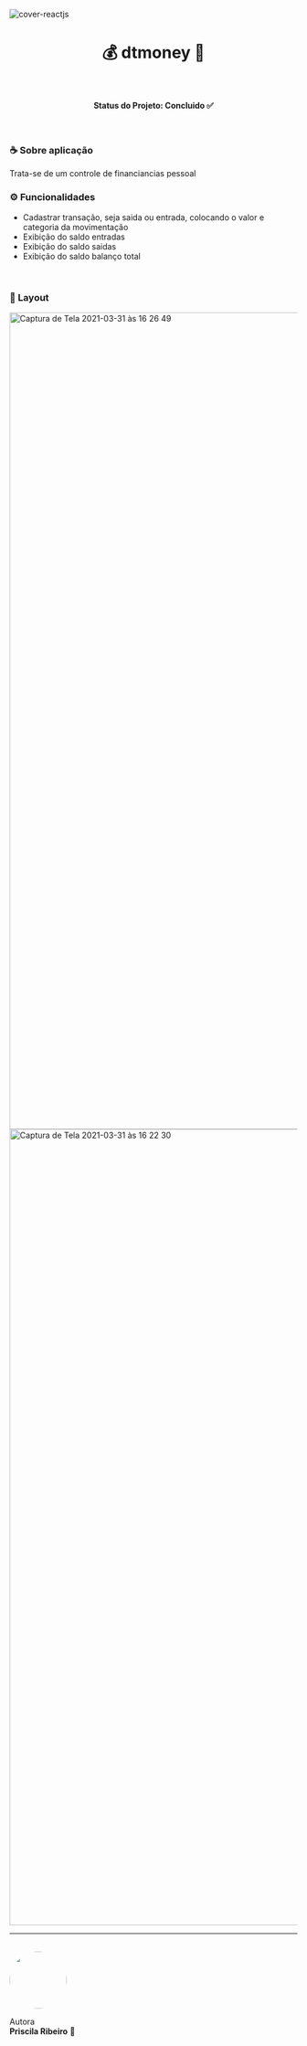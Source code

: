 
![cover-reactjs](https://user-images.githubusercontent.com/58517014/111197217-fbc02c80-859c-11eb-9360-78d47ae732ed.png)

<h1 align="center">  💰 dtmoney 🤑 </h1>
<br>

<h4 align="center"> 
   Status do Projeto: <b> Concluido ✅</b>
</h4>
<br>

<h3> ☕ Sobre aplicação </h3>
Trata-se de um controle de financiancias pessoal
<br>

<h3> ⚙️ Funcionalidades </h3>

<ul>

<li>Cadastrar transação, seja saida ou entrada, colocando o valor e categoria da movimentação</li>

<li>Exibição do saldo entradas</li>

<li>Exibição do saldo saidas</li>

<li>Exibição do saldo balanço total</li>


</ul>
<br>
<h3>🎨 Layout </h3>


<img width="1430" alt="Captura de Tela 2021-03-31 às 16 26 49" src="https://user-images.githubusercontent.com/58517014/113199816-ed7d3c00-923d-11eb-8ae8-2da02c08e79f.png">
<img width="1394" alt="Captura de Tela 2021-03-31 às 16 22 30" src="https://user-images.githubusercontent.com/58517014/113199294-54e6bc00-923d-11eb-9a58-b351b753892b.png">


________________________________
<br>

 <img style="border-radius: 50%;" src="https://avatars2.githubusercontent.com/u/58517014?s=460&u=f92dd89c212d6fab1a67a1ca201511a1e2ba18e9&v=4" width="100px;" alt=""/>
 <br />
 


Autora  <br> <b>Priscila Ribeiro</b> 💙
